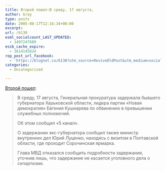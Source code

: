 ```yaml
---
title: Второй пошел:В среду, 17 августа,
author: Gray
type: posts
date: 2005-08-17T12:16:34+00:00
excerpt:
url: /6130
esml_socialcount_LAST_UPDATED:
  - 1497247689
essb_cache_expire:
  - 1614145824
rop_post_url_facebook:
  - 'https://blognot.co/6130?utm_source=ReviveOldPost&utm_medium=social&utm_campaign=ReviveOldPost'
categories:
  - Uncategorized

---
```








<a href="http://www.korrespondent.net/main/128470" target="_blank">Второй пошел</a>:

> В среду, 17 августа, Генеральная прокуратура задержала бывшего губернатора Харьковской области, лидера партии &#171;Новая демократия&#187; Евгения Кушнарева по обвинению в превышении служебных полномочий.
> 
> Об этом сообщил &#171;5 канал&#187;.
> 
> О задержании экс-губернатора сообщил также министр внутренних дел Юрий Луценко, находясь с визитом в Полтавской области, где проходит Сорочинская ярмарка.
> 
> Глава МВД отказался сообщить подробности задержания, уточнив лишь, что задержание не касается уголовного дела о сепартизме.